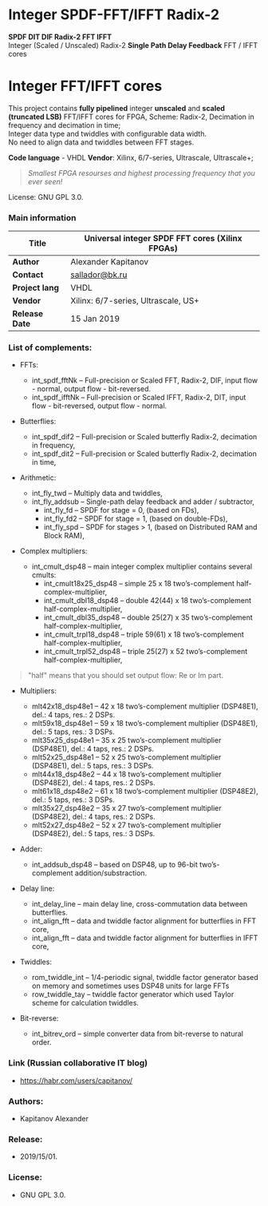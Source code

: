 # Integer SPDF-FFT/IFFT Radix-2
**SPDF DIT DIF Radix-2 FFT IFFT**  
Integer (Scaled / Unscaled) Radix-2 **Single Path Delay Feedback** FFT / IFFT cores 

# Integer FFT/IFFT cores
This project contains **fully pipelined** integer **unscaled** and **scaled (truncated LSB)** FFT/IFFT cores for FPGA, Scheme: Radix-2, Decimation in frequency and decimation in time;    
Integer data type and twiddles with configurable data width.  
No need to align data and twiddles between FFT stages. 

**Code language** - VHDL
**Vendor**: Xilinx, 6/7-series, Ultrascale, Ultrascale+;  

> _Smallest FPGA resourses and highest processing frequency that you ever seen!_   

License: GNU GPL 3.0.

### Main information

| **Title**         | Universal integer SPDF FFT cores (Xilinx FPGAs) |
| -- | -- |
| **Author**        | Alexander Kapitanov                             |
| **Contact**       | sallador@bk.ru                                  |
| **Project lang**  | VHDL                                            |
| **Vendor**        | Xilinx: 6/7-series, Ultrascale, US+             |
| **Release Date**  | 15 Jan 2019                                     |

### List of complements:
- FFTs:
   * int_spdf_fftNk – Full-precision or Scaled FFT, Radix-2, DIF, input flow - normal, output flow - bit-reversed.
   * int_spdf_ifftNk – Full-precision or Scaled IFFT, Radix-2, DIT, input flow - bit-reversed, output flow - normal.
- Butterflies:
   * int_spdf_dif2 – Full-precision or Scaled butterfly Radix-2, decimation in frequency,
   * int_spdf_dit2 – Full-precision or Scaled butterfly Radix-2, decimation in time,

- Arithmetic:
   * int_fly_twd – Multiply data and twiddles,
   * int_fly_addsub – Single-path delay feedback and adder / subtractor,
     * int_fly_fd – SPDF for stage = 0, (based on FDs),
     * int_fly_fd2 – SPDF for stage = 1, (based on double-FDs),
     * int_fly_spd – SPDF for stages > 1, (based on Distributed RAM and Block RAM),

- Complex multipliers:
   * int_cmult_dsp48 – main integer complex multiplier contains several cmults:
     * int_cmult18x25_dsp48 – simple 25 x 18 two’s-complement half-complex-multiplier,
     * int_cmult_dbl18_dsp48 – double 42(44) x 18 two’s-complement half-complex-multiplier,
     * int_cmult_dbl35_dsp48 – double 25(27) x 35 two’s-complement half-complex-multiplier,
     * int_cmult_trpl18_dsp48 – triple 59(61) x 18 two’s-complement half-complex-multiplier,
     * int_cmult_trpl52_dsp48 – triple 25(27) x 52 two’s-complement half-complex-multiplier,
> "half" means that you should set output flow: Re or Im part.

- Multipliers:
  * mlt42x18_dsp48e1 – 42 x 18 two’s-complement multiplier (DSP48E1), del.: 4 taps, res.: 2 DSPs.
  * mlt59x18_dsp48e1 – 59 x 18 two’s-complement multiplier (DSP48E1), del.: 5 taps, res.: 3 DSPs.
  * mlt35x25_dsp48e1 – 35 x 25 two’s-complement multiplier (DSP48E1), del.: 4 taps, res.: 2 DSPs.
  * mlt52x25_dsp48e1 – 52 x 25 two’s-complement multiplier (DSP48E1), del.: 5 taps, res.: 3 DSPs.
  * mlt44x18_dsp48e2 – 44 x 18 two’s-complement multiplier (DSP48E2), del.: 4 taps, res.: 2 DSPs.
  * mlt61x18_dsp48e2 – 61 x 18 two’s-complement multiplier (DSP48E2), del.: 5 taps, res.: 3 DSPs.
  * mlt35x27_dsp48e2 – 35 x 27 two’s-complement multiplier (DSP48E2), del.: 4 taps, res.: 2 DSPs.
  * mlt52x27_dsp48e2 – 52 x 27 two’s-complement multiplier (DSP48E2), del.: 5 taps, res.: 3 DSPs.

- Adder:
  * int_addsub_dsp48 – based on DSP48, up to 96-bit two’s-complement addition/substraction.

- Delay line:
  * int_delay_line – main delay line, cross-commutation data between butterflies.
  * int_align_fft – data and twiddle factor alignment for butterflies in FFT core,
  * int_align_fft – data and twiddle factor alignment for butterflies in IFFT core,

- Twiddles:
  * rom_twiddle_int – 1/4-periodic signal, twiddle factor generator based on memory and sometimes uses DSP48 units for large FFTs
  * row_twiddle_tay – twiddle factor generator which used Taylor scheme for calculation twiddles.

- Bit-reverse:
  * int_bitrev_ord – simple converter data from bit-reverse to natural order.

### Link (Russian collaborative IT blog)
  * https://habr.com/users/capitanov/  
  
### Authors:
  * Kapitanov Alexander  
  
### Release:
  * 2019/15/01.  

### License:
  * GNU GPL 3.0.  


